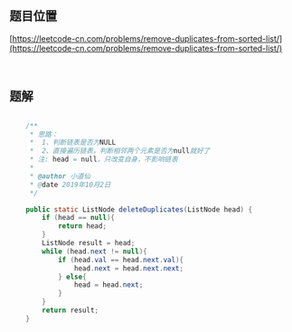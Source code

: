## 题目位置

[https://leetcode-cn.com/problems/remove-duplicates-from-sorted-list/](https://leetcode-cn.com/problems/remove-duplicates-from-sorted-list/)

<br/>

## 题解

```java

    /**
     * 思路：
     *  1、判断链表是否为NULL
     *  2、直接遍历链表，判断相邻两个元素是否为null就好了
     * 注: head = null，只改变自身，不影响链表
     *
     * @author 小道仙
     * @date 2019年10月2日
     */

    public static ListNode deleteDuplicates(ListNode head) {
        if (head == null){
            return head;
        }
        ListNode result = head;
        while (head.next != null){
            if (head.val == head.next.val){
                head.next = head.next.next;
            } else{
                head = head.next;
            }
        }
        return result;
    }

```